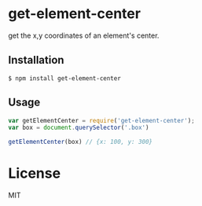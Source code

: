 get-element-center
=============================

get the x,y coordinates of an element's center.

## Installation

```
$ npm install get-element-center
```

Usage
-----

```js
var getElementCenter = require('get-element-center');
var box = document.querySelector('.box')

getElementCenter(box) // {x: 100, y: 300}
```

# License

  MIT
